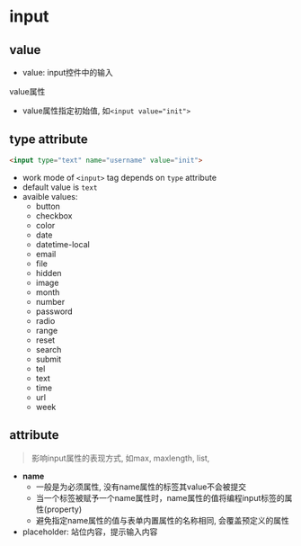 # input

## value

- value: input控件中的输入

value属性

- value属性指定初始值, 如`<input value="init">`

## type attribute

```html
<input type="text" name="username" value="init">
```

- work mode of `<input>` tag depends on `type` attribute
- default value is `text`
- avaible values:
  - button
  - checkbox
  - color
  - date
  - datetime-local
  - email
  - file
  - hidden
  - image
  - month
  - number
  - password
  - radio
  - range
  - reset
  - search
  - submit
  - tel
  - text
  - time
  - url
  - week

## attribute

> 影响input属性的表现方式, 如max, maxlength, list, 

- **name**
  - 一般是为必须属性, 没有name属性的标签其value不会被提交
  - 当一个标签被赋予一个name属性时，name属性的值将编程input标签的属性(property)
  - 避免指定name属性的值与表单内置属性的名称相同, 会覆盖预定义的属性
- placeholder: 站位内容，提示输入内容